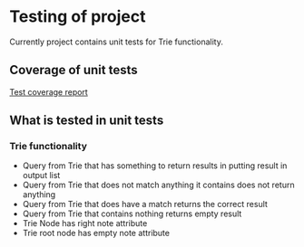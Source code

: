 # Testing of project

Currently project contains unit tests for Trie functionality.

## Coverage of unit tests

[Test coverage report](https://anuvirtane.github.io/melody_markov/)

## What is tested in unit tests

### Trie functionality

- Query from Trie that has something to return results in putting result in output list
- Query from Trie that does not match anything it contains does not return anything
- Query from Trie that does have a match returns the correct result
- Query from Trie that contains nothing returns empty result
- Trie Node has right note attribute
- Trie root node has empty note attribute

